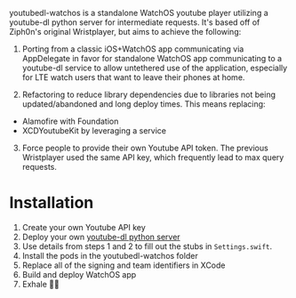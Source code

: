 youtubedl-watchos is a standalone WatchOS youtube player utilizing a youtube-dl python server for intermediate requests. It's based off of Ziph0n's original Wristplayer, but aims to achieve the following:

1. Porting from a classic iOS+WatchOS app communicating via AppDelegate in favor for standalone WatchOS app communicating to a youtube-dl service to allow untethered use of the application, especially for LTE watch users that want to leave their phones at home.

2. Refactoring to reduce library dependencies due to libraries not being updated/abandoned and long deploy times.
This means replacing:
- Alamofire with Foundation
- XCDYoutubeKit by leveraging a service

3. Force people to provide their own Youtube API token. The previous Wristplayer used the same API key, which frequently lead to max query requests.

# Installation

1. Create your own Youtube API key
2. Deploy your own [youtube-dl python server](https://github.com/akissu/youtubedl-watchos-server)
3. Use details from steps 1 and 2 to fill out the stubs in `Settings.swift`.
4. Install the pods in the youtubedl-watchos folder
5. Replace all of the signing and team identifiers in XCode
6. Build and deploy WatchOS app
7. Exhale 😮‍💨
